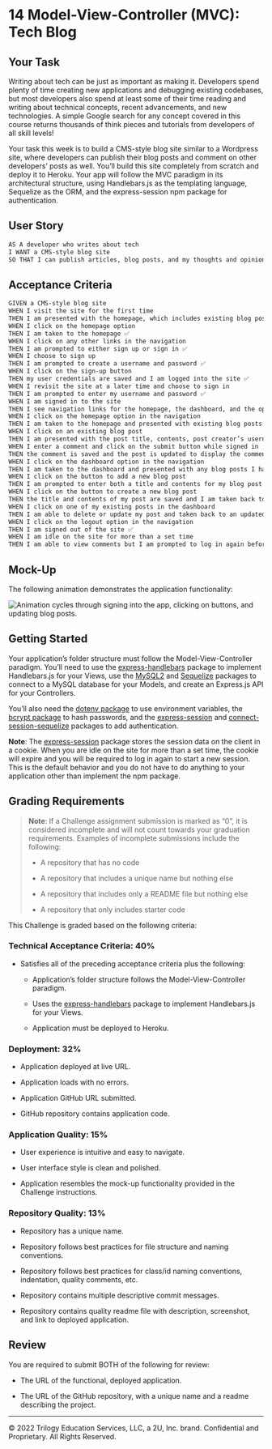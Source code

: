 # 14 Model-View-Controller (MVC): Tech Blog

## Your Task

Writing about tech can be just as important as making it. Developers spend plenty of time creating new applications and debugging existing codebases, but most developers also spend at least some of their time reading and writing about technical concepts, recent advancements, and new technologies. A simple Google search for any concept covered in this course returns thousands of think pieces and tutorials from developers of all skill levels!

Your task this week is to build a CMS-style blog site similar to a Wordpress site, where developers can publish their blog posts and comment on other developers’ posts as well. You’ll build this site completely from scratch and deploy it to Heroku. Your app will follow the MVC paradigm in its architectural structure, using Handlebars.js as the templating language, Sequelize as the ORM, and the express-session npm package for authentication.

## User Story

```md
AS A developer who writes about tech
I WANT a CMS-style blog site
SO THAT I can publish articles, blog posts, and my thoughts and opinions
```

## Acceptance Criteria

```md
GIVEN a CMS-style blog site
WHEN I visit the site for the first time
THEN I am presented with the homepage, which includes existing blog posts if any have been posted; navigation links for the homepage and the dashboard; and the option to log in ✅
WHEN I click on the homepage option
THEN I am taken to the homepage ✅
WHEN I click on any other links in the navigation
THEN I am prompted to either sign up or sign in ✅
WHEN I choose to sign up
THEN I am prompted to create a username and password ✅
WHEN I click on the sign-up button
THEN my user credentials are saved and I am logged into the site ✅
WHEN I revisit the site at a later time and choose to sign in
THEN I am prompted to enter my username and password ✅
WHEN I am signed in to the site
THEN I see navigation links for the homepage, the dashboard, and the option to log out ✅
WHEN I click on the homepage option in the navigation
THEN I am taken to the homepage and presented with existing blog posts that include the post title and the date created ✅
WHEN I click on an existing blog post
THEN I am presented with the post title, contents, post creator’s username, and date created for that post and have the option to leave a comment ❓✅
WHEN I enter a comment and click on the submit button while signed in
THEN the comment is saved and the post is updated to display the comment, the comment creator’s username, and the date created ❓
WHEN I click on the dashboard option in the navigation
THEN I am taken to the dashboard and presented with any blog posts I have already created and the option to add a new blog post ❓✅
WHEN I click on the button to add a new blog post
THEN I am prompted to enter both a title and contents for my blog post ✅
WHEN I click on the button to create a new blog post
THEN the title and contents of my post are saved and I am taken back to an updated dashboard with my new blog post ❓✅
WHEN I click on one of my existing posts in the dashboard
THEN I am able to delete or update my post and taken back to an updated dashboard ❓✅
WHEN I click on the logout option in the navigation
THEN I am signed out of the site ✅
WHEN I am idle on the site for more than a set time 
THEN I am able to view comments but I am prompted to log in again before I can add, update, or delete comments ✅
```

## Mock-Up

The following animation demonstrates the application functionality:

![Animation cycles through signing into the app, clicking on buttons, and updating blog posts.](./Assets/14-mvc-homework-demo-01.gif) 

## Getting Started

Your application’s folder structure must follow the Model-View-Controller paradigm. You’ll need to use the [express-handlebars](https://www.npmjs.com/package/express-handlebars) package to implement Handlebars.js for your Views, use the [MySQL2](https://www.npmjs.com/package/mysql2) and [Sequelize](https://www.npmjs.com/package/sequelize) packages to connect to a MySQL database for your Models, and create an Express.js API for your Controllers.

You’ll also need the [dotenv package](https://www.npmjs.com/package/dotenv) to use environment variables, the [bcrypt package](https://www.npmjs.com/package/bcrypt) to hash passwords, and the [express-session](https://www.npmjs.com/package/express-session) and [connect-session-sequelize](https://www.npmjs.com/package/connect-session-sequelize) packages to add authentication.

**Note**: The [express-session](https://www.npmjs.com/package/express-session) package stores the session data on the client in a cookie. When you are idle on the site for more than a set time, the cookie will expire and you will be required to log in again to start a new session. This is the default behavior and you do not have to do anything to your application other than implement the npm package.

## Grading Requirements

> **Note**: If a Challenge assignment submission is marked as “0”, it is considered incomplete and will not count towards your graduation requirements. Examples of incomplete submissions include the following:
>
> * A repository that has no code
>
> * A repository that includes a unique name but nothing else
>
> * A repository that includes only a README file but nothing else
>
> * A repository that only includes starter code

This Challenge is graded based on the following criteria:

### Technical Acceptance Criteria: 40%

* Satisfies all of the preceding acceptance criteria plus the following:

    * Application’s folder structure follows the Model-View-Controller paradigm.

    * Uses the [express-handlebars](https://www.npmjs.com/package/express-handlebars) package to implement Handlebars.js for your Views.

    * Application must be deployed to Heroku.

### Deployment: 32%

* Application deployed at live URL.

* Application loads with no errors.

* Application GitHub URL submitted.

* GitHub repository contains application code.

### Application Quality: 15%

* User experience is intuitive and easy to navigate.

* User interface style is clean and polished.

* Application resembles the mock-up functionality provided in the Challenge instructions.

### Repository Quality: 13%

* Repository has a unique name.

* Repository follows best practices for file structure and naming conventions.

* Repository follows best practices for class/id naming conventions, indentation, quality comments, etc.

* Repository contains multiple descriptive commit messages.

* Repository contains quality readme file with description, screenshot, and link to deployed application.

## Review

You are required to submit BOTH of the following for review:

* The URL of the functional, deployed application.

* The URL of the GitHub repository, with a unique name and a readme describing the project.

---
© 2022 Trilogy Education Services, LLC, a 2U, Inc. brand. Confidential and Proprietary. All Rights Reserved.